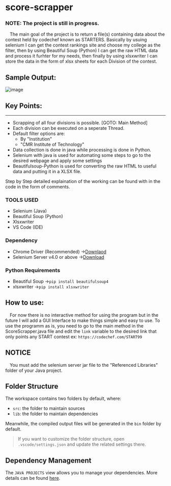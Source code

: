 # score-scrapper
### NOTE: The project is still in progress.
&ensp;&ensp;The main goal of the project is to return a file(s) containing data about the contest held by codechef known as STARTERS. Basically by usuing selenium I can get the contest rankings site and choose my college as the filter, then by using Beautiful Soup (Python) I can get the raw HTML data and process it furhter for my needs, then finally by using xlsxwriter I can store the data in the form of xlsx sheets for each Division of the contest.
## Sample Output:
![image](https://github.com/agent-storm/score-scrapper/assets/117740222/7b5ffb45-e2f1-40f4-978b-775f3fce997b)


## Key Points:
----------------
- Scrapping of all four divisions is possible. [GOTO: Main Method]
-  Each division can be executed on a seperate Thread.
- Default filter options are:
    - By "Institution"
    - "CMR Institute of Technology"
- Data collection is done in java while processing is done in Python.
- Selenium with java is used for automating some steps to go to the desired webpage and apply some settings
- Beautifulsoup-Python is used for converting the raw HTML to useful data and putting it in a XLSX file.

Step by Step detailed explaination of the working can be found with in the code in the form of comments.
### TOOLS USED
- Selenium (Java)
- Beautiful Soup (Python)
- Xlsxwriter
- VS Code (IDE)

### Dependency
- Chrome Driver (Recommended)   ->[Downlaod](https://googlechromelabs.github.io/chrome-for-testing/)
- Selenium Server v4.0 or above ->[Download](https://www.selenium.dev/downloads/)
### Python Requirements
- Beautiful Soup              ->`pip install beautifulsoup4`
- xlsxwriter                  ->`pip install xlsxwriter`
## How to use:
&ensp;&ensp;For now there is no interactive method for using the program but in the future I will add a GUI Interface to make things simple and easy to use. To use the programm as is, you need to go to the main method in the ScoreScrapper.java file and edit the `link` variable to the desired link that only points any START contest ex: `https://codechef.com/START99`
## NOTICE
&ensp;&ensp;You must add the selenium server jar file to the "Referenced Libraries" folder of your Java project.

## Folder Structure

The workspace contains two folders by default, where:

- `src`: the folder to maintain sources
- `lib`: the folder to maintain dependencies

Meanwhile, the compiled output files will be generated in the `bin` folder by default.

> If you want to customize the folder structure, open `.vscode/settings.json` and update the related settings there.

## Dependency Management

The `JAVA PROJECTS` view allows you to manage your dependencies. More details can be found [here](https://github.com/microsoft/vscode-java-dependency#manage-dependencies).
